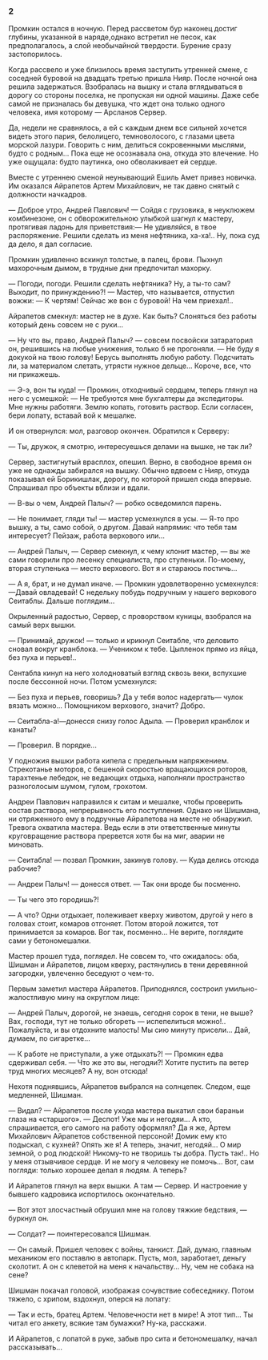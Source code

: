 ### 2

Промкин остался в ночную.
Перед рассветом бур наконец достиг глубины, указанной в наряде,однако встретил не песок, как предполагалось, а слой необычайной твердости.
Бурение сразу застопорилось.

Когда рассвело и уже близилось время заступить утренней смене, с соседней буровой на двадцать третью пришла Нияр.
После ночной она решила задержаться.
Взобралась на вышку и стала вглядываться в дорогу со стороны поселка, не пропуская ни одной машины.
Даже себе самой не призналась бы девушка, что ждет она только одного человека, имя которому — Арсланов Сервер.

Да, недели не сравнялось, а ей с каждым днем все сильней хочется видеть этого пария, белолицего, темноволосого, с глазами цвета морской лазури.
Говорить с ним, делиться сокровенными мыслями, будто с родным...
Пока еще не осознавала она, откуда это влечение.
Но уже ощущала: будто паутинка, оно обволакивает ей сердце.

Вместе с утреннею сменой неунывающий Ешиль Амет привез новичка.
Им оказался Айрапетов Артем Михайлович, не так давно снятый с должности начкадров.

— Доброе утро, Андрей Павлович!
— Сойдя с грузовика, в неуклюжем комбинезоне, он с обворожительною улыбкой шагнул к мастеру, протягивая ладонь для приветствия:— Не удивляйся, в твое распоряжение.
Решили сделать из меня нефтяника, ха-ха!..
Ну, пока суд да дело, я дал согласие.

Промкин удивленно вскинул толстые, в палец, брови.
Пыхнул махорочным дымом, в трудные дни предпочитал махорку.

— Погоди, погоди.
Решили сделать нефтяника?
Ну, а ты-то сам?
Выходит, по принуждению?!
— Мастер, что называется, отпустил вожжи: — К чертям!
Сейчас же вон с буровой!
На чем приехал!..

Айрапетов смекнул: мастер не в духе.
Как быть?
Слоняться без работы который день совсем не с руки...

— Ну что вы, право, Андрей Палыч?
— совсем посвойски затараторил он, решившись на любые унижения, только б не прогоняли.
— Не буду я докукой на твою голову!
Берусь выполнять любую работу.
Подсчитать ли, за материалом слетать, утрясти нужное дельце...
Короче, все, что ни прикажешь.

— Э-э, вон ты куда!
— Промкин, отходчивый сердцем, теперь глянул на него с усмешкой: — Не требуются мне бухгалтеры да экспедиторы.
Мне нужны работяги.
Землю копать, готовить раствор.
Если согласен, бери лопату, вставай вой к мешалке.

И он отвернулся: мол, разговор окончен.
Обратился к Серверу:

— Ты, дружок, я смотрю, интересуешься делами на вышке, не так ли?

Сервер, застигнутый врасплох, опешил.
Верно, в свободное время он уже не однажды забирался на вышку.
Обычно вдвоем с Нияр, откуда показывал ей Борикишлак, дорогу, по которой пришел сюда впервые.
Спрашивал про объекты вблизи и вдали.

— В-вы о чем, Андрей Палыч?
— робко осведомился парень.

— Не понимает, гляди ты!
— мастер усмехнулся в усы.
— Я-то про вышку, а ты, само собой, о другом.
Давай напрямик: что тебя там интересует?
Пейзаж, работа верхового или...

— Андрей Палыч, — Сервер смекнул, к чему клонит мастер, — вы же сами говорили про лесенку специалиста, про ступеньки.
По-моему, вторая ступенька — место верхового.
Вот я и стараюсь постичь...

— А я, брат, и не думал иначе.
— Промкин удовлетворенно усмехнулся:—Давай овладевай!
С недельку побудь подручным у нашего верхового Сеитаблы.
Дальше поглядим...

Окрыленный радостью, Сервер, с проворством куницы, взобрался на самый верх вышки.

— Принимай, дружок!
— только и крикнул Сеитабле, что деловито сновал вокруг кранблока.
— Учеником к тебе.
Цыпленок прямо из яйца, без пуха и перьев!..

Сентабла кинул на него холодноватый взгляд сквозь веки, вспухшие после бессонной ночи.
Потом усмехнулся:

— Без пуха и перьев, говоришь?
Да у тебя волос надергать— чулок вязать можно...
Помощником верхового, значит?
Добро.

— Сеитабла-а!—донесся снизу голос Адыла.
— Проверил кранблок и канаты?

— Проверил.
В порядке...

У подножия вышки работа кипела с предельным напряжением.
Стрекотанье моторов, с бешеной скоростью вращающихся роторов, тарахтенье лебедок, не ведающих отдыха, наполняли пространство разноголосым шумом, гулом, грохотом.

Андреи Павлович направился к ситам и мешалке, чтобы проверить состав раствора, непрерывность его поступления.
Однако ни Шишмана, ни отряженного ему в подручные Айрапетова на месте не обнаружил.
Тревога охватила мастера.
Ведь если в эти ответственные минуты круговращение раствора прервется хотя бы на миг, аварии не миновать.

— Сеитабла!
— позвал Промкин, закинув голову.
— Куда делись отсюда рабочие?

— Андреи Палыч!
— донесся ответ.
— Так они вроде бы посменно.

— Ты чего это городишь?!

— А что?
Одни отдыхает, полеживает кверху животом, другой у него в головах стоит, комаров отгоняет.
Потом второй ложится, тот принимается за комаров.
Вог так, посменно...
Не верите, поглядите сами у бетономешалки.

Мастер прошел туда, поглядел.
Не совсем то, что ожидалось: оба, Шишман и Айрапетов, лицом кверху, растянулись в тени деревянной загородки, увлеченно беседуют о чем-то.

Первым заметил мастера Айрапетов.
Приподнялся, состроил умильно-жалостливую мину на округлом лице:

— Андрей Палыч, дорогой, не знаешь, сегодня сорок в тени, не выше?
Вах, господи, тут не только обгореть — испепелиться можно!..
Пожалуйста, и вы отдохните малость!
Мы сию минуту присели...
Дай, думаем, по сигаретке...

— К работе не приступали, а уже отдыхать?!
— Промкин едва сдерживал себя.
— Что же это вы, негодяи?!
Хотите пустить па ветер труд многих месяцев?
А ну, вон отсюда!

Нехотя поднявшись, Айрапетов выбрался на солнцепек.
Следом, еще медленней, Шишман.

— Видал?
— Айрапетов после ухода мастера выкатил свои бараньи глаза на «старшого».
— Деспот!
Уже мы и негодяи...
А кто, спрашивается, его самого на работу оформлял?
Да я же, Артем Михайлович Айрапетов собственной персоной!
Домик ему кто подыскал, с кухней?
Опять же я!
А теперь, значит, негодяй...
О мир земной, о род людской!
Никому-то не творишь ты добра.
Пусть так!..
Но у меня отзывчивое сердце.
И не могу я человеку не помочь...
Вот, сам погляди: только хорошее делал я людям.
А теперь?

И Айрапетов глянул на верх вышки.
А там — Сервер.
И настроение у бывшего кадровика испортилось окончательно.

— Вот этот злосчастный обрушил мне на голову тяжкие бедствия, — буркнул он.

— Солдат?
— поинтересовался Шишман.

— Он самый.
Пришел человек с войны, танкист.
Дай, думаю, главным механиком его поставлю в автопарк.
Пусть, мол, заработает, деньгу сколотит.
А он с клеветой на меня к начальству...
Ну, чем не собака на сене?

Шишман покачал головой, изображая сочувствие собеседнику.
Потом тяжело, с хрипом, вздохнул, оперся на лопату:

— Так и есть, братец Артем.
Человечности нет в мире!
А этот тип...
Ты читал его анкету, всякие там бумажки?
Ну-ка, расскажи.

И Айрапетов, с лопатой в руке, забыв про сита и бетономешалку, начал рассказывать...
